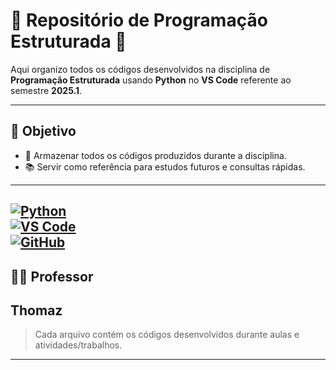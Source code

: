 # 🌸 Repositório de Programação Estruturada 🌸

Aqui organizo todos os códigos desenvolvidos na disciplina de **Programação Estruturada** usando **Python** no **VS Code** referente ao semestre **2025.1**.



---

## 🎯 Objetivo
- 💾 Armazenar todos os códigos produzidos durante a disciplina.  
- 📚 Servir como referência para estudos futuros e consultas rápidas.

---

[![Python](https://img.shields.io/badge/Python-3.11-FFD6E8?style=for-the-badge&logo=python&logoColor=white)](https://www.python.org/)  
[![VS Code](https://img.shields.io/badge/VS%20Code-Visual%20Studio%20Code-FFB6D2?style=for-the-badge&logo=visual-studio-code&logoColor=white)](https://code.visualstudio.com/)  
[![GitHub](https://img.shields.io/badge/GitHub-Repositório-FFB6C1?style=for-the-badge&logo=github&logoColor=white)](https://github.com/)
---

## 👩‍🏫 Professor
**Thomaz** 
---


> Cada arquivo contém os códigos desenvolvidos durante aulas e atividades/trabalhos.




---

